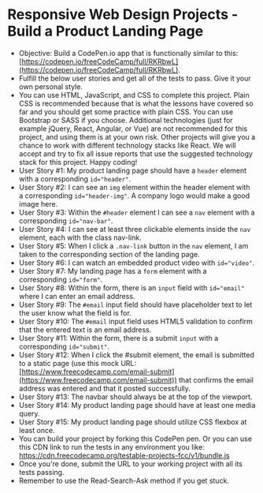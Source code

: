 # Responsive Web Design Projects - Build a Product Landing Page

- Objective: Build a CodePen.io app that is functionally similar to this: [https://codepen.io/freeCodeCamp/full/RKRbwL](https://codepen.io/freeCodeCamp/full/RKRbwL).
- Fulfill the below user stories and get all of the tests to pass. Give it your own personal style.
- You can use HTML, JavaScript, and CSS to complete this project. Plain CSS is recommended because that is what the lessons have covered so far and you should get some practice with plain CSS. You can use Bootstrap or SASS if you choose. Additional technologies (just for example jQuery, React, Angular, or Vue) are not recommended for this project, and using them is at your own risk. Other projects will give you a chance to work with different technology stacks like React. We will accept and try to fix all issue reports that use the suggested technology stack for this project. Happy coding!
- User Story #1: My product landing page should have a `header` element with a corresponding `id="header"`.
- User Story #2: I can see an `img` element within the header element with a corresponding `id="header-img"`. A company logo would make a good image here.
- User Story #3: Within the `#header` element I can see a `nav` element with a corresponding `id="nav-bar"`.
- User Story #4: I can see at least three clickable elements inside the `nav` element, each with the class nav-link.
- User Story #5: When I click a `.nav-link` button in the `nav` element, I am taken to the corresponding section of the landing page.
- User Story #6: I can watch an embedded product video with `id="video"`.
- User Story #7: My landing page has a `form` element with a corresponding `id="form"`.
- User Story #8: Within the form, there is an `input` field with `id="email"` where I can enter an email address.
- User Story #9: The `#email` input field should have placeholder text to let the user know what the field is for.
- User Story #10: The `#email` input field uses HTML5 validation to confirm that the entered text is an email address.
- User Story #11: Within the form, there is a submit `input` with a corresponding `id="submit"`.
- User Story #12: When I click the #submit element, the email is submitted to a static page (use this mock URL: [https://www.freecodecamp.com/email-submit](https://www.freecodecamp.com/email-submit)) that confirms the email address was entered and that it posted successfully.
- User Story #13: The navbar should always be at the top of the viewport.
- User Story #14: My product landing page should have at least one media query.
- User Story #15: My product landing page should utilize CSS flexbox at least once.
- You can build your project by forking this CodePen pen. Or you can use this CDN link to run the tests in any environment you like: https://cdn.freecodecamp.org/testable-projects-fcc/v1/bundle.js
- Once you're done, submit the URL to your working project with all its tests passing.
- Remember to use the Read-Search-Ask method if you get stuck.